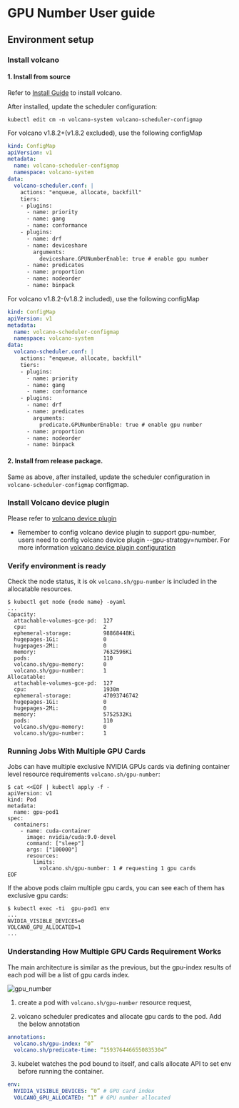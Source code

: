 # GPU Number User guide

## Environment setup

### Install volcano

#### 1. Install from source

Refer to [Install Guide](../../installer/README.md) to install volcano.

After installed, update the scheduler configuration:

```shell script
kubectl edit cm -n volcano-system volcano-scheduler-configmap
```

For volcano v1.8.2+(v1.8.2 excluded), use the following configMap 

```yaml
kind: ConfigMap
apiVersion: v1
metadata:
  name: volcano-scheduler-configmap
  namespace: volcano-system
data:
  volcano-scheduler.conf: |
    actions: "enqueue, allocate, backfill"
    tiers:
    - plugins:
      - name: priority
      - name: gang
      - name: conformance
    - plugins:
      - name: drf
      - name: deviceshare
        arguments:
          deviceshare.GPUNumberEnable: true # enable gpu number
      - name: predicates
      - name: proportion
      - name: nodeorder
      - name: binpack
```

For volcano v1.8.2-(v1.8.2 included), use the following configMap 

```yaml
kind: ConfigMap
apiVersion: v1
metadata:
  name: volcano-scheduler-configmap
  namespace: volcano-system
data:
  volcano-scheduler.conf: |
    actions: "enqueue, allocate, backfill"
    tiers:
    - plugins:
      - name: priority
      - name: gang
      - name: conformance
    - plugins:
      - name: drf
      - name: predicates
        arguments:
          predicate.GPUNumberEnable: true # enable gpu number
      - name: proportion
      - name: nodeorder
      - name: binpack
```

#### 2. Install from release package.

Same as above, after installed, update the scheduler configuration in `volcano-scheduler-configmap` configmap.

### Install Volcano device plugin

Please refer to [volcano device plugin](https://github.com/volcano-sh/devices/blob/master/README.md#quick-start)

* Remember to config volcano device plugin to support gpu-number, users need to config volcano device plugin --gpu-strategy=number. For more information [volcano device plugin configuration](https://github.com/volcano-sh/devices/blob/master/doc/config.md)

### Verify environment is ready

Check the node status, it is ok  `volcano.sh/gpu-number` is included in the allocatable resources. 

```shell script
$ kubectl get node {node name} -oyaml
...
Capacity:
  attachable-volumes-gce-pd:  127
  cpu:                        2
  ephemeral-storage:          98868448Ki
  hugepages-1Gi:              0
  hugepages-2Mi:              0
  memory:                     7632596Ki
  pods:                       110
  volcano.sh/gpu-memory:      0
  volcano.sh/gpu-number:      1
Allocatable:
  attachable-volumes-gce-pd:  127
  cpu:                        1930m
  ephemeral-storage:          47093746742
  hugepages-1Gi:              0
  hugepages-2Mi:              0
  memory:                     5752532Ki
  pods:                       110
  volcano.sh/gpu-memory:      0
  volcano.sh/gpu-number:      1
```

### Running Jobs With Multiple GPU Cards

Jobs can have multiple exclusive NVIDIA GPUs cards via defining container level resource requirements `volcano.sh/gpu-number`:
```shell script
$ cat <<EOF | kubectl apply -f -
apiVersion: v1
kind: Pod
metadata:
  name: gpu-pod1
spec:
  containers:
    - name: cuda-container
      image: nvidia/cuda:9.0-devel
      command: ["sleep"]
      args: ["100000"]
      resources:
        limits:
          volcano.sh/gpu-number: 1 # requesting 1 gpu cards
EOF
```

If the above pods claim multiple gpu cards, you can see each of them has exclusive gpu cards:

```shell script
$ kubectl exec -ti  gpu-pod1 env
...
NVIDIA_VISIBLE_DEVICES=0
VOLCANO_GPU_ALLOCATED=1
...
```
### Understanding How Multiple GPU Cards Requirement Works 

The main architecture is similar as the previous, but the gpu-index results of each pod will be a list of gpu cards index. 

![gpu_number](../images/gpu-number.png)

1. create a pod with `volcano.sh/gpu-number` resource request,

2. volcano scheduler predicates and allocate gpu cards to the pod. Add the below annotation

```yaml
annotations:
  volcano.sh/gpu-index: “0”
  volcano.sh/predicate-time: “1593764466550835304”
```

3. kubelet watches the pod bound to itself, and calls allocate API to set env before running the container.

```yaml
env:
  NVIDIA_VISIBLE_DEVICES: “0” # GPU card index
  VOLCANO_GPU_ALLOCATED: “1” # GPU number allocated
```
